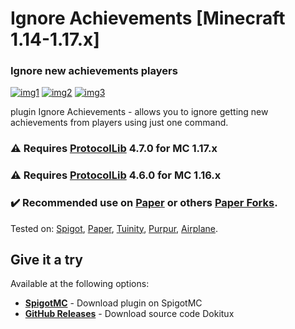   <h1>Ignore Achievements [Minecraft 1.14-1.17.x]</h1>
  <h3>Ignore new achievements players</h3>
  
[![img1](https://img.shields.io/discord/720917120862519347?label=discord&logo=discord&style=for-the-badge)](https://discord.io/stumpstudio)
[![img2](https://img.shields.io/spiget/downloads/83439?color=red&style=for-the-badge)](https://www.spigotmc.org/resources/ignore-achievements-ignore-players-achievements.83439/)
[![img3](https://img.shields.io/spiget/version/83439?color=blueviolet&label=version&style=for-the-badge)](https://www.spigotmc.org/resources/ignore-achievements-ignore-players-achievements.83439/)

<p align="left">plugin Ignore Achievements - allows you to ignore getting new achievements from players using just one command.</p>

<h3>⚠️ Requires <a href="https://www.spigotmc.org/resources/protocollib.1997/">ProtocolLib</a> 4.7.0 for MC 1.17.x
<h3>⚠️ Requires <a href="https://www.spigotmc.org/resources/protocollib.1997/">ProtocolLib</a> 4.6.0 for MC 1.16.x
<h3>✔️ Recommended use on <a href="https://github.com/PaperMC/Paper">Paper</a> or others <a href="https://github.com/Tuinity/Tuinity">Paper Forks</a>.</h3>
Tested on: <a href="https://getbukkit.org/">Spigot</a>, <a href="https://github.com/PaperMC/Paper">Paper</a>, <a href="https://github.com/Tuinity/Tuinity">Tuinity</a>,
<a href="https://github.com/pl3xgaming/Purpur">Purpur</a>, <a href="https://github.com/TECHNOVE/Airplane">Airplane</a>.

## Give it a try ##
Available at the following options:

* **[SpigotMC](https://www.spigotmc.org/resources/ignore-achievements-ignore-players-achievements.83439/)** - Download plugin on SpigotMC
* **[GitHub Releases](https://github.com/StumpStudio/IgnoreAchievements/releases/tag/1.1)** - Download source code Dokitux
